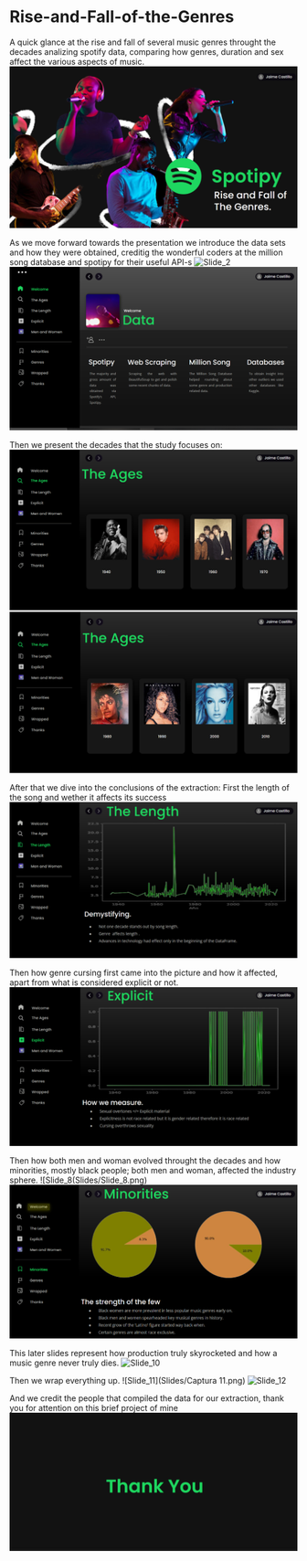 # Rise-and-Fall-of-the-Genres
A quick glance at the rise and fall of several music genres throught the decades analizing spotify data, comparing how genres, duration and sex affect the various aspects of music.
![Slide_](Slides/Slide_1.png)

As we move forward towards the presentation we introduce the data sets and how they were obtained, creditig the wonderful coders at the million song database and spotipy for their useful API-s
![Slide_2](Slides/Slide_2.png)
![Slide_3](Slides/Slide_3.png)

Then we present the decades that the study focuses on:
![Slide_4](Slides/Slide_4.png)
![Slide_5](Slides/Slide_5.png)

After that we dive into the conclusions of the extraction:
First the length of the song and wether it affects its success
![Slide_6](Slides/Slide6.png)

Then how genre cursing first came into the picture and how it affected, apart from what is considered explicit or not.
![Slide_7](Slides/Slide_7.png)

Then how both men and woman evolved throught the decades and how minorities, mostly black people; both men and woman, affected the industry sphere.
![Slide_8(Slides/Slide_8.png)
![Slide_9](Slides/Slide_9.png)

This later slides represent how production truly skyrocketed and how a music genre never truly dies.
![Slide_10](Slides/Slide_10.png)

Then we wrap everything up.
![Slide_11](Slides/Captura 11.png)
![Slide_12](Slides/Captura_12.png)

And we credit the people that compiled the data for our extraction, thank you for attention on this brief project of mine
![Slide_13](Slides/endingslide.png)
